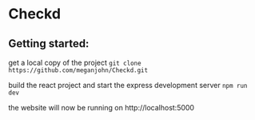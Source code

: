 # Checkd

## Getting started:

get a local copy of the project
`git clone https://github.com/meganjohn/Checkd.git`

build the react project and start the express development server
`npm run dev`

the website will now be running on http://localhost:5000
